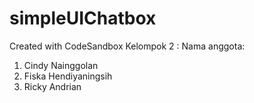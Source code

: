 # simpleUIChatbox
Created with CodeSandbox
Kelompok 2 :
Nama anggota:
1. Cindy Nainggolan
2. Fiska Hendiyaningsih
3. Ricky Andrian
